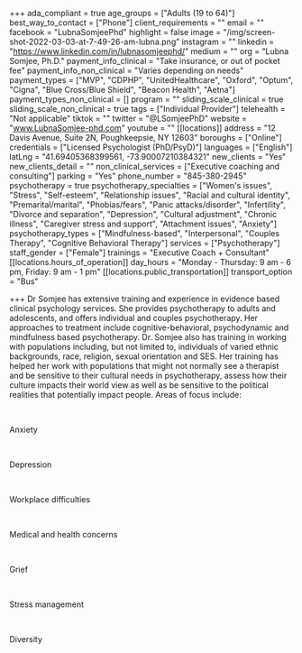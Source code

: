 +++
ada_compliant = true
age_groups = ["Adults (19 to 64)"]
best_way_to_contact = ["Phone"]
client_requirements = ""
email = ""
facebook = "LubnaSomjeePhd"
highlight = false
image = "/img/screen-shot-2022-03-03-at-7-49-26-am-lubna.png"
instagram = ""
linkedin = "https://www.linkedin.com/in/lubnasomjeephd/"
medium = ""
org = "Lubna Somjee, Ph.D."
payment_info_clinical = "Take insurance, or out of pocket fee"
payment_info_non_clinical = "Varies depending on needs"
payment_types = ["MVP", "CDPHP", "UnitedHealthcare", "Oxford", "Optum", "Cigna", "Blue Cross/Blue Shield", "Beacon Health", "Aetna"]
payment_types_non_clinical = []
program = ""
sliding_scale_clinical = true
sliding_scale_non_clinical = true
tags = ["Individual Provider"]
telehealth = "Not applicable"
tiktok = ""
twitter = "@LSomjeePhD"
website = "www.LubnaSomjee-phd.com"
youtube = ""
[[locations]]
address = "12 Davis Avenue, Suite 2N, Poughkeepsie, NY 12603"
boroughs = ["Online"]
credentials = ["Licensed Psychologist (PhD/PsyD)"]
languages = ["English"]
latLng = "41.69405368399561, -73.90007210384321"
new_clients = "Yes"
new_clients_detail = ""
non_clinical_services = ["Executive coaching and consulting"]
parking = "Yes"
phone_number = "845-380-2945"
psychotherapy = true
psychotherapy_specialties = ["Women's issues", "Stress", "Self-esteem", "Relationship issues", "Racial and cultural identity", "Premarital/marital", "Phobias/fears", "Panic attacks/disorder", "Infertility", "Divorce and separation", "Depression", "Cultural adjustment", "Chronic illness", "Caregiver stress and support", "Attachment issues", "Anxiety"]
psychotherapy_types = ["Mindfulness-based", "Interpersonal", "Couples Therapy", "Cognitive Behavioral Therapy"]
services = ["Psychotherapy"]
staff_gender = ["Female"]
trainings = "Executive Coach + Consultant"
[[locations.hours_of_operation]]
day_hours = "Monday - Thursday: 9 am - 6 pm,  Friday: 9 am - 1 pm"
[[locations.public_transportation]]
transport_option = "Bus"

+++
Dr Somjee has extensive training and experience in evidence based clinical psychology services. She provides psychotherapy to adults and adolescents, and offers individual and couples psychotherapy. Her approaches to treatment include cognitive-behavioral, psychodynamic and mindfulness based psychotherapy. Dr. Somjee also has training in working with populations including, but not limited to, individuals of varied ethnic backgrounds, race, religion, sexual orientation and SES. Her training has helped her work with populations that might not normally see a therapist and be sensitive to their cultural needs in psychotherapy, assess how their culture impacts their world view as well as be sensitive to the political realities that potentially impact people. Areas of focus include: 

<br>

Anxiety 

<br>

Depression 

<br>

Workplace difficulties 

<br>

Medical and health concerns 

<br>

Grief 

<br>

Stress management 

<br>

Diversity